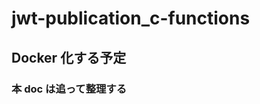 # jwt-publication_c-functions

## Docker 化する予定

### 本 doc は追って整理する

<!--
- [functions-framework - typescript](https://github.com/GoogleCloudPlatform/functions-framework-nodejs/blob/main/docs/typescript.md)
- [biome](https://biomejs.dev/ja/guides/getting-started/#next-steps)
- google cloud

```bash
# biome の設定を tab -> space に変更
cat ./biome.json | jq '.formatter.indentStyle|="space"' >./biome_fixed.json
rm -f ./biome.json && mv ./biome_fixed.json biome.json

# google cloud の設定（あった方が良い気がする）
gcloud init

# .gcloudignore コピー (gcloud functions)

# tsconfig.json コピー

# 認証エラーが出る場合
gcloud auth application-default login
```
-->
